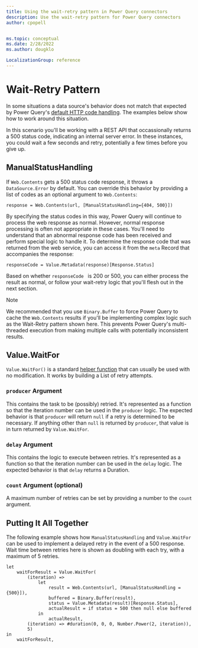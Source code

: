 ```yaml
---
title: Using the wait-retry pattern in Power Query connectors
description: Use the wait-retry pattern for Power Query connectors
author: cpopell


ms.topic: conceptual
ms.date: 2/28/2022
ms.author: dougklo

LocalizationGroup: reference
---
```


# Wait-Retry Pattern

In some situations a data source's behavior does not match that expected by Power Query's [default HTTP code handling](HandlingStatusCodes.md). The examples below show how to work around this situation.

In this scenario you'll be working with a REST API that occassionally returns a 500 status code, indicating an internal server error. In these instances, you could wait a few seconds and retry, potentially a few times before you give up.

## ManualStatusHandling
If `Web.Contents` gets a 500 status code response, it throws a `DataSource.Error` by default. You can override this behavior by providing a list of codes as an optional argument to `Web.Contents`:

```
response = Web.Contents(url, [ManualStatusHandling={404, 500}])
``` 

By specifying the status codes in this way, Power Query will continue to process the web response as normal. However, normal response processing is often not appropriate in these cases. You'll need to understand that an abnormal response code has been received and perform special logic to handle it. To determine the response code that was returned from the web service, you can access it from the `meta` Record that accompanies the response:

```
responseCode = Value.Metadata(response)[Response.Status]
```

Based on whether `responseCode ` is 200 or 500, you can either process the result as normal, or follow your wait-retry logic that you'll flesh out in the next section.

>[!Note] 
> We recommended that you use `Binary.Buffer` to force Power Query to cache the `Web.Contents` results if you'll be implementing complex logic such as the Wait-Retry pattern shown here. This prevents Power Query's multi-threaded execution from making multiple calls with potentially inconsistent results.

## Value.WaitFor
`Value.WaitFor()` is a standard [helper function](HelperFunctions.md) that can usually be used with no modification. It works by building a List of retry attempts.

### `producer` Argument
This contains the task to be (possibly) retried. It's represented as a function so that the iteration number can be used in the `producer` logic. The expected behavior is that `producer` will return `null` if a retry is determined to be necessary. If anything other than `null` is returned by `producer`, that value is in turn returned by `Value.WaitFor`.

### `delay` Argument
This contains the logic to execute between retries. It's represented as a function so that the iteration number can be used in the `delay` logic. The expected behavior is that `delay` returns a Duration.

### `count` Argument (optional)
A maximum number of retries can be set by providing a number to the `count` argument.

## Putting It All Together
The following example shows how `ManualStatusHandling` and `Value.WaitFor` can be used to implement a delayed retry in the event of a 500 response. Wait time between retries here is shown as doubling with each try, with a maximum of 5 retries.
```
let
    waitForResult = Value.WaitFor(
        (iteration) =>
            let
                result = Web.Contents(url, [ManualStatusHandling = {500}]), 
                buffered = Binary.Buffer(result),
                status = Value.Metadata(result)[Response.Status],
                actualResult = if status = 500 then null else buffered
            in
                actualResult,
        (iteration) => #duration(0, 0, 0, Number.Power(2, iteration)),
        5)
in
    waitForResult,
```
